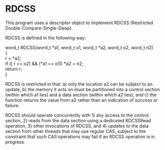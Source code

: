 # RDCSS
This program uses a descriptor object to implement RDCSS (Restricted Double-Compare-Single-Swap).

RDCSS is defined in the following way:

word_t RDCSS(word_t *a1, word_t o1, word_t *a2, word_t o2, word_t n2)<br/>
{<br/>
  r = *a2;<br/>
  if (( r == o2) && (*a1 == o1)) *a2 = n2;<br/>
  return r;<br/>
}<br/>

RDCSS is restricted in that: a) only the location a2 can be subject to an update, b) the
memory it acts on must be partitioned into a control section (within which a1 lies) and a
data section (within which a2 lies), and c) the function returns the value from a2 rather
than an indication of success or failure.

RDCSS should operate concurrently with 1) any access to the control section, 2) reads from
the data section using a dedicated RDCSSRead operation, 3) other invocations of RDCSS,
and 4) updates to the data section from other threads that may use regular CAS, subject to
the constraint that such CAS operations may fail if an RDCSS operation is in progress. 
